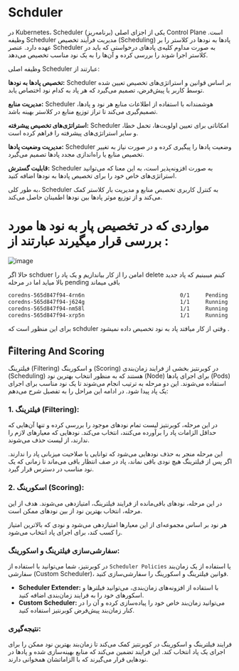 # Schduler

در Kubernetes، Scheduler (برنامه‌ریز) یکی از اجزای اصلی Control Plane است. وظیفه Scheduler مدیریت فرآیند تخصیص (Scheduling) پادها به نودها در کلاستر را بر عهده دارد. عنصر Scheduler به صورت مداوم کلیه‌ی پادهای درخواستی که باید در کلاستر اجرا شوند را بررسی کرده و آن‌ها را به یک نود مناسب تخصیص می‌دهد.

وظیفه اصلی Scheduler عبارتند از:

**تخصیص پادها به نودها:** Scheduler بر اساس قوانین و استراتژی‌های تخصیص تعیین شده توسط کاربر یا پیش‌فرض، تصمیم می‌گیرد که هر پاد به کدام نود اختصاص یابد.

**مدیریت منابع:** Scheduler هوشمندانه با استفاده از اطلاعات منابع هر نود و پادها، تصمیم‌گیری می‌کند تا تراز توزیع منابع در کلاستر بهینه باشد.

**استراتژی‌های تخصیص پیشرفته:** Scheduler امکاناتی برای تعیین اولویت‌ها، تحمل خطا، و سایر استراتژی‌های پیشرفته را فراهم کرده است.

**مدیریت وضعیت پادها:** Scheduler وضعیت پادها را پیگیری کرده و در صورت نیاز به تغییر تخصیص منابع یا راه‌اندازی مجدد پادها تصمیم می‌گیرد.

**قابلیت گسترش:** Scheduler به صورت افزونه‌پذیر است، به این معنا که می‌توانید استراتژی‌های خاص خود را برای تخصیص پادها به نودها اضافه کنید.

به طور کلی، Scheduler به کنترل کاربری تخصیص منابع و مدیریت بار کلاستر کمک می‌کند و از توزیع موثر پادها بین نودها اطمینان حاصل می‌کند.

# مواردی که در تخصیص پار به نود ها مورد بررسی قرار میگیرند عبارتند از : 
![image](https://github.com/milad6745/Kubernetes/assets/113288076/cad5a273-81de-4177-a29f-3d6834c7dde3)

حالا اگر schduer امامن را از کار بیاندازیم و یک پاد را delete کینم میبینیم که پاد جدید بالا میاید اما در مرحله pending باقی میماند
```bash
coredns-565d847f94-4rn6n                              0/1     Pending   0              11s
coredns-565d847f94-j624g                              1/1     Running   0              125m
coredns-565d847f94-nm58l                              1/1     Running   0              2d1h
coredns-565d847f94-xrp5n                              1/1     Running   0              130m
```
برای این منظور است که schduler وقتی از کار میافتد پاد به نود تخصیص داده نمیشود .


## ّFiltering And Scoring

فیلترینگ (Filtering) و اسکورینگ (Scoring) در کوبرنتیز بخشی از فرایند زمان‌بندی (Scheduling) هستند که به منظور انتخاب بهترین نود (Node) برای اجرای پادها (Pods) استفاده می‌شوند. این دو مرحله به ترتیب انجام می‌شوند تا یک نود مناسب برای اجرای یک پاد پیدا شود. در ادامه این مراحل را به تفصیل شرح می‌دهم:

### 1. **فیلترینگ (Filtering):**

در این مرحله، کوبرنتیز لیست تمام نودهای موجود را بررسی کرده و تنها آن‌هایی که حداقل الزامات پاد را برآورده می‌کنند، انتخاب می‌کند. نودهایی که معیارهای لازم را ندارند، از لیست حذف می‌شوند.


این مرحله منجر به حذف نودهایی می‌شود که توانایی یا صلاحیت میزبانی پاد را ندارند. اگر پس از فیلترینگ هیچ نودی باقی نماند، پاد در صف انتظار باقی می‌ماند تا زمانی که یک نود مناسب در دسترس قرار گیرد.

### 2. **اسکورینگ (Scoring):**

در این مرحله، نودهای باقی‌مانده از فرایند فیلترینگ، امتیازدهی می‌شوند. هدف از این مرحله، انتخاب بهترین نود از بین نودهای ممکن است.


هر نود بر اساس مجموعه‌ای از این معیارها امتیازدهی می‌شود و نودی که بالاترین امتیاز را کسب کند، برای اجرای پاد انتخاب می‌شود.

### **سفارشی‌سازی فیلترینگ و اسکورینگ:**
در کوبرنتیز، شما می‌توانید با استفاده از `Scheduler Policies` یا استفاده از یک زمان‌بند سفارشی (Custom Scheduler)، قوانین فیلترینگ و اسکورینگ را سفارشی‌سازی کنید.

- **Scheduler Extender:** با استفاده از افزونه‌های زمان‌بندی، می‌توانید فیلترها و اسکورهای خود را به فرایند زمان‌بندی اضافه کنید.
- **Custom Scheduler:** می‌توانید زمان‌بند خاص خود را پیاده‌سازی کرده و آن را در کنار زمان‌بند پیش‌فرض کوبرنتیز استفاده کنید.

### **نتیجه‌گیری:**
فرایند فیلترینگ و اسکورینگ در کوبرنتیز کمک می‌کند تا زمان‌بند بهترین نود ممکن را برای اجرای یک پاد انتخاب کند. این فرایند تضمین می‌کند که منابع بهینه‌سازی شده و پادها در نودهایی قرار می‌گیرند که با الزاماتشان همخوانی دارند.
